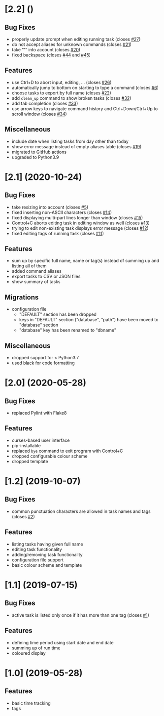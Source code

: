 # [2.2] ()
## Bug Fixes
* properly update prompt when editing running task (closes [#27](https://github.com/PascalinDe/eichhoernchen/issues/27))
* do not accept aliases for unknown commands (closes [#21](https://github.com/PascalinDe/eichhoernchen/issues/21))
* take "'" into account (closes [#20](https://github.com/PascalinDe/eichhoernchen/issues/20))
* fixed backspace (closes [#44](https://github.com/PascalinDe/eichhoernchen/issues/44) and [#45](https://github.com/PascalinDe/eichhoernchen/issues/45))
## Features
* use Ctrl+D to abort input, editing, ... (closes [#26](https://github.com/PascalinDe/eichhoernchen/issues/26))
* automatically jump to bottom on starting to type a command (closes [#6](https://github.com/PascalinDe/eichhoernchen/issues/6))
* choose tasks to export by full name (closes [#22](https://github.com/PascalinDe/eichhoernchen/issues/22))
* add `clean_up` command to show broken tasks (closes [#32](https://github.com/PascalinDe/eichhoernchen/issues/32))
* add tab completion (closes [#33](https://github.com/PascalinDe/eichhoernchen/issues/33))
* use arrow keys to navigate command history and Ctrl+Down/Ctrl+Up to scroll window (closes [#34](https://github.com/PascalinDe/eichhoernchen/issues/34))
## Miscellaneous
* include date when listing tasks from day other than today
* show error message instead of empty aliases table (closes [#19](https://github.com/PascalinDe/eichhoernchen/issues/19))
* migrated to GitHub actions
* upgraded to Python3.9
# [2.1] (2020-10-24)
## Bug Fixes
* take resizing into account (closes [#5](https://github.com/PascalinDe/eichhoernchen/issues/5))
* fixed inserting non-ASCII characters (closes [#14](https://github.com/PascalinDe/eichhoernchen/issues/14))
* fixed displaying multi-part lines longer than window (closes [#15](https://github.com/PascalinDe/eichhoernchen/issues/15))
* Control+C aborts editing task in editing window as well (closes [#13](https://github.com/PascalinDe/eichhoernchen/issues/13))
* trying to edit non-existing task displays error message (closes [#12](https://github.com/PascalinDe/eichhoernchen/issues/12))
* fixed editing tags of running task (closes [#11](https://github.com/PascalinDe/eichhoernchen/issues/11))
## Features
* sum up by specific full name, name or tag(s) instead of summing up and listing all of them
* added command aliases
* export tasks to CSV or JSON files
* show summary of tasks
## Migrations
* configuration file
	* "DEFAULT" section has been dropped
	* keys in "DEFAULT" section ("database", "path") have been moved to "database" section
	* "database" key has been renamed to "dbname"
## Miscellaneous
* dropped support for < Python3.7
* used [black](https://github.com/psf/black) for code formatting

# [2.0] (2020-05-28)
## Bug Fixes
* replaced Pylint with Flake8
## Features
* curses-based user interface
* pip-installable
* replaced ``bye`` command to exit program with Control+C
* dropped configurable colour scheme
* dropped template

# [1.2] (2019-10-07)
## Bug Fixes
* common punctuation characters are allowed in task names and tags (closes [#2](https://github.com/PascalinDe/eichhoernchen/issues/2))
## Features
* listing tasks having given full name
* editing task functionality
* adding/removing task functionality
* configuration file support
* basic colour scheme and template

# [1.1] (2019-07-15)
## Bug Fixes
* active task is listed only once if it has more than one tag (closes [#1](https://github.com/PascalinDe/eichhoernchen/issues/1))
## Features
* defining time period using start date and end date
* summing up of run time
* coloured display

# [1.0] (2019-05-28)
## Features
* basic time tracking
* tags
